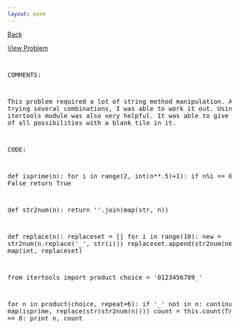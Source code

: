 ```yaml
---
layout: poem
---
```



<html><head><title>Euler - Problem 51</title>
<script type="text/javascript">

  var _gaq = _gaq || [];
  _gaq.push(['_setAccount', 'UA-16960753-5']);
  _gaq.push(['_trackPageview']);

  (function() {
    var ga = document.createElement('script'); ga.type = 'text/javascript'; ga.async = true;
    ga.src = ('https:' == document.location.protocol ? 'https://ssl' : 'http://www') + '.google-analytics.com/ga.js';
    var s = document.getElementsByTagName('script')[0]; s.parentNode.insertBefore(ga, s);
  })();

</script></head><body><p><a href="../index.html">Back</a></p>
<p><a href="http://projecteuler.net/problem=51" target="_blank">View Problem</a></p>
<pre>

COMMENTS:

This problem required a lot of string method manipulation. After trying 
several combinations, I was able to work it out. Using the itertools 
module was also very helpful. It was able to give me the list of all 
possibilities with a blank tile in it.


CODE:

def isprime(n):
	for i in range(2, int(n**.5)+1):
		if n%i == 0: return False
	return True


def str2num(n):
	return ''.join(map(str, n))


def replace(n):
	replaceset = []
	for i in range(10):
		new = str2num(n.replace('_', str(i)))
		replaceset.append(str2num(new))
	return map(int, replaceset)


from itertools import product
choice = '0123456789_'

for n in product(choice, repeat=6):
	if '_' not in n: continue
	this = map(isprime, replace(str(str2num(n))))
	count = this.count(True)
	if count == 8: print n, count

</pre></body></html>
